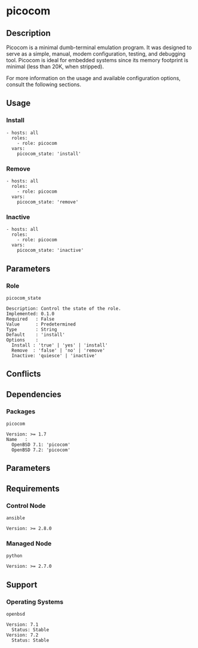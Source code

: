 # picocom

## Description

Picocom is a minimal dumb-terminal emulation program. It was designed to serve
as a simple, manual, modem configuration, testing, and debugging tool. Picocom
is ideal for embedded systems since its memory footprint is minimal (less than
20K, when stripped).

For more information on the usage and available configuration options,
consult the following sections.

## Usage

### Install

```
- hosts: all
  roles:
    - role: picocom
  vars:
    picocom_state: 'install'
```

### Remove

```
- hosts: all
  roles:
    - role: picocom
  vars:
    picocom_state: 'remove'
```

### Inactive

```
- hosts: all
  roles:
    - role: picocom
  vars:
    picocom_state: 'inactive'
```

## Parameters

### Role

`picocom_state`

    Description: Control the state of the role.
    Implemented: 0.1.0
    Required   : False
    Value      : Predetermined
    Type       : String
    Default    : 'install'
    Options    :
      Install : 'true' | 'yes' | 'install'
      Remove  : 'false' | 'no' | 'remove'
      Inactive: 'quiesce' | 'inactive'

## Conflicts

## Dependencies

### Packages

`picocom`

    Version: >= 1.7
    Name   :
      OpenBSD 7.1: 'picocom'
      OpenBSD 7.2: 'picocom'

## Parameters

## Requirements

### Control Node

`ansible`

    Version: >= 2.8.0

### Managed Node

`python`

    Version: >= 2.7.0

## Support

### Operating Systems

`openbsd`

    Version: 7.1
      Status: Stable
    Version: 7.2
      Status: Stable
